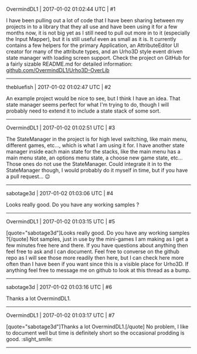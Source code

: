 OvermindDL1 | 2017-01-02 01:02:44 UTC | #1

I have been pulling out a lot of code that I have been sharing between my projects in to a library that they all use and have been using it for a few months now, it is not big yet as I still need to pull out more in to it (especially the Input Mapper), but it is still useful even as small as it is.  It currently contains a few helpers for the primary Application, an AttributeEditor UI creator for many of the attribute types, and an Urho3D style event driven state manager with loading screen support.  Check the project on GitHub for a fairly sizable README.md for detailed information:  [github.com/OvermindDL1/Urho3D-OverLib](https://github.com/OvermindDL1/Urho3D-OverLib)

-------------------------

thebluefish | 2017-01-02 01:02:47 UTC | #2

An example project would be nice to see, but I think I have an idea. That state manager seems perfect for what I'm trying to do, though I will probably need to extend it to include a state stack of some sort.

-------------------------

OvermindDL1 | 2017-01-02 01:02:51 UTC | #3

The StateManager in the project is for high level switching, like main menu, different games, etc..., which is what I am using it for.  I have another state manager inside each main state for the stacks, like the main menu has a main menu state, an options menu state, a choose new game state, etc...  Those ones do not use the StateManager.  Could integrate it in to the StateManager though, I would probably do it myself in time, but if you have a pull request...  :wink:

-------------------------

sabotage3d | 2017-01-02 01:03:06 UTC | #4

Looks really good. Do you have any working samples ?

-------------------------

OvermindDL1 | 2017-01-02 01:03:15 UTC | #5

[quote="sabotage3d"]Looks really good. Do you have any working samples ?[/quote]
Not samples, just in use by the mini-games I am making as I get a few minutes free here and there.  If you have questions about anything then feel free to ask and I can document.  Feel free to converse on the github repo as I will see those more readily then here, but I can check here more often than I have been if you want since this is a visible place for Urho3D.  If anything feel free to message me on github to look at this thread as a bump.

-------------------------

sabotage3d | 2017-01-02 01:03:16 UTC | #6

Thanks a lot OvermindDL1.

-------------------------

OvermindDL1 | 2017-01-02 01:03:17 UTC | #7

[quote="sabotage3d"]Thanks a lot OvermindDL1.[/quote]
No problem, I like to document well but time is definitely short so the occasional prodding is good.   :slight_smile:

-------------------------


